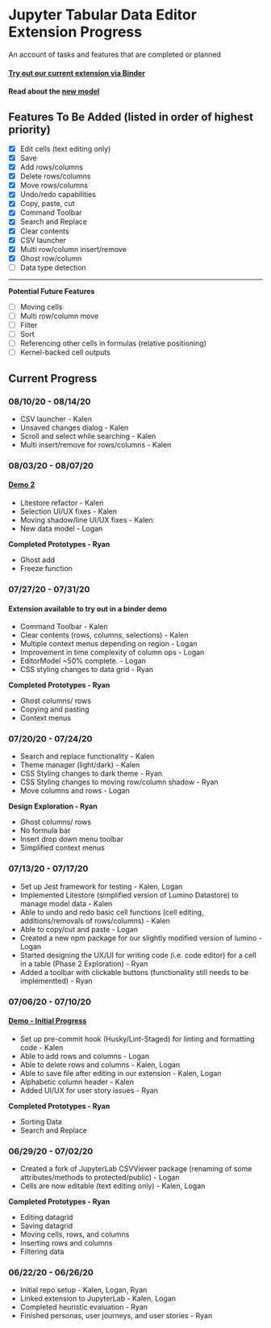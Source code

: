 # Jupyter Tabular Data Editor Extension Progress
An account of tasks and features that are completed or planned

#### [Try out our current extension via Binder](https://mybinder.org/v2/gh/jupytercalpoly/jupyterlab-tabular-data-editor/master?urlpath=lab)
#### Read about the [new model](https://github.com/jupytercalpoly/jupyterlab-tabular-data-editor/blob/master/MODEL_CHANGES.md)

## Features To Be Added (listed in order of highest priority)
- [x] Edit cells (text editing only)
- [x] Save
- [x] Add rows/columns
- [x] Delete rows/columns
- [x] Move rows/columns
- [x] Undo/redo capabilities
- [x] Copy, paste, cut
- [x] Command Toolbar
- [x] Search and Replace
- [x] Clear contents
- [x] CSV launcher
- [x] Multi row/column insert/remove
- [x] Ghost row/column
- [ ] Data type detection
---
**Potential Future Features**
- [ ] Moving cells
- [ ] Multi row/column move
- [ ] Filter
- [ ] Sort
- [ ] Referencing other cells in formulas (relative positioning)
- [ ] Kernel-backed cell outputs

## Current Progress

### 08/10/20 - 08/14/20
- CSV launcher - Kalen
- Unsaved changes dialog - Kalen
- Scroll and select while searching - Kalen
- Multi insert/remove for rows/columns - Kalen

### 08/03/20 - 08/07/20
#### [Demo 2](https://docs.google.com/presentation/d/1ZGjFb3RkoR5Cc39DDdtU-AYAoYMNVMyUM9g80qgNzos/edit?usp=sharing)
- Litestore refactor - Kalen
- Selection UI/UX fixes - Kalen
- Moving shadow/line UI/UX fixes - Kalen
- New data model - Logan

**Completed Prototypes - Ryan**
- Ghost add
- Freeze function

### 07/27/20 - 07/31/20
#### Extension available to try out in a binder demo
- Command Toolbar - Kalen
- Clear contents (rows, columns, selections) - Kalen
- Multiple context menus depending on region - Logan
- Improvement in time complexity of column ops - Logan
- EditorModel ~50% complete. - Logan
- CSS styling changes to data grid - Ryan

**Completed Prototypes - Ryan**
- Ghost columns/ rows
- Copying and pasting
- Context menus

### 07/20/20 - 07/24/20
- Search and replace functionality - Kalen
- Theme manager (light/dark) - Kalen
- CSS Styling changes to dark theme - Ryan
- CSS Styling changes to moving row/column shadow - Ryan
- Move columns and rows - Logan

**Design Exploration - Ryan**
- Ghost columns/ rows
- No formula bar
- Insert drop down menu toolbar
- Simplified context menus

### 07/13/20 - 07/17/20
- Set up Jest framework for testing - Kalen, Logan
- Implemented Litestore (simplified version of Lumino Datastore) to manage model data - Kalen
- Able to undo and redo basic cell functions (cell editing, additions/removals of rows/columns) - Kalen
- Able to copy/cut and paste - Logan
- Created a new npm package for our slightly modified version of lumino - Logan
- Started designing the UX/UI for writing code (i.e. code editor) for a cell in a table (Phase 2 Exploration) - Ryan
- Added a toolbar with clickable buttons (functionality still needs to be implementted) - Ryan

### 07/06/20 - 07/10/20
#### [Demo - Initial Progress](https://docs.google.com/presentation/d/1b-cH0wQz6oAtlLLPSqETVqasltpMQd9ceNx0LXjgJyU/edit?usp=sharing)

- Set up pre-commit hook (Husky/Lint-Staged) for linting and formatting code - Kalen
- Able to add rows and columns - Logan
- Able to delete rows and columns - Kalen, Logan
- Able to save file after editing in our extension - Kalen, Logan
- Alphabetic column header - Kalen
- Added UI/UX for user story issues - Ryan

**Completed Prototypes - Ryan**
- Sorting Data
- Search and Replace

### 06/29/20 - 07/02/20
- Created a fork of JupyterLab CSVViewer package (renaming of some attributes/methods to protected/public) - Logan
- Cells are now editable (text editing only) - Kalen, Logan

**Completed Prototypes - Ryan**
- Editing datagrid
- Saving datagrid
- Moving cells, rows, and columns
- Inserting rows and columns
- Filtering data

### 06/22/20 - 06/26/20
- Initial repo setup - Kalen, Logan, Ryan
- Linked extension to JupyterLab - Kalen, Logan
- Completed heuristic evaluation - Ryan
- Finished personas, user journeys, and user stories - Ryan

